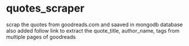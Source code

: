 # quotes_scraper

scrap the quotes from goodreads.com
and saaved in mongodb database
also added follow link to extract the quote_title, author_name, tags from multiple pages of goodreads  
